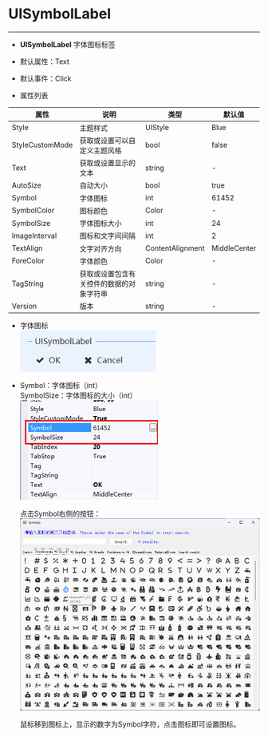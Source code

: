 # UISymbolLabel
---
-  **UISymbolLabel** 
字体图标标签

- 默认属性：Text
- 默认事件：Click
- 属性列表

| 属性        | 说明     | 类型     |  默认值   |
|-----------|--------|--------|-------|
| Style | 主题样式  | UIStyle  |  Blue     |
| StyleCustomMode | 获取或设置可以自定义主题风格   | bool  | false |
| Text  |获取或设置显示的文本  | string | -   | 
| AutoSize| 自动大小  | bool  |  true |
| Symbol| 字体图标  | int  | 61452     |
| SymbolColor | 图标颜色  | Color  | -     |
| SymbolSize| 字体图标大小  | int  | 24     |
| ImageInterval| 图标和文字间间隔 | int  | 2|
| TextAlign | 文字对齐方向  | ContentAlignment  |  MiddleCenter     |
| ForeColor | 字体颜色   | Color  | -   |
| TagString | 获取或设置包含有关控件的数据的对象字符串   | string | -   | 
| Version | 版本  | string  |  -     |

- 字体图标   
  ![输入图片说明](./assets/212642_04b86c8c_416720.png)

  

- Symbol：字体图标（int）  
   SymbolSize：字体图标的大小（int）   
   ![enter image description here](./assets/164128_b3ef97c6_416720.png)

   点击Symbol右侧的按钮：   
   ![输入图片说明](./assets/04b7d3ee_416720.png)

   鼠标移到图标上，显示的数字为Symbol字符，点击图标即可设置图标。

 